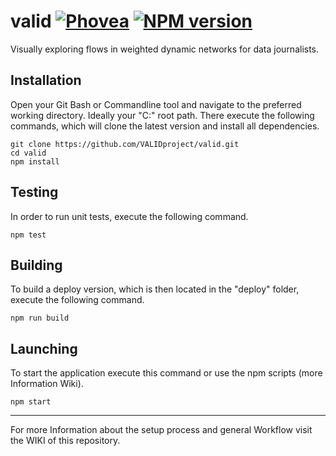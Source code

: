 valid [![Phovea][phovea-image]][phovea-url] [![NPM version][npm-image]][npm-url]
=====================

Visually exploring flows in weighted dynamic networks for data journalists.

Installation
------------
Open your Git Bash or Commandline tool and navigate to the preferred working directory. Ideally your "C:\" root path.
There execute the following commands, which will clone the latest version and install all dependencies.

```
git clone https://github.com/VALIDproject/valid.git
cd valid
npm install
```

Testing
-------
In order to run unit tests, execute the following command.

```
npm test
```

Building
--------
To build a deploy version, which is then located in the "deploy" folder, execute the following command.

```
npm run build
```

Launching
---------
To start the application execute this command or use the npm scripts (more Information Wiki).

```
npm start
```

***
For more Information about the setup process and general Workflow visit the WIKI of this repository.


[phovea-image]: https://img.shields.io/badge/Phovea-Application-1BA64E.svg
[phovea-url]: https://phovea.caleydo.org
[npm-image]: https://badge.fury.io/js/taco.svg
[npm-url]: https://npmjs.org/package/taco
